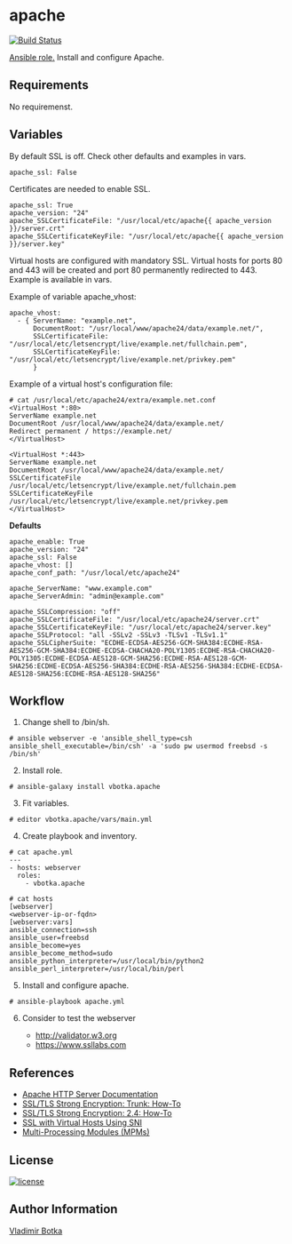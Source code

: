 apache
==================

[![Build Status](https://travis-ci.org/vbotka/ansible-apache.svg?branch=master)](https://travis-ci.org/vbotka/apache)

[Ansible role.](https://galaxy.ansible.com/vbotka/apache/) Install and configure Apache.


Requirements
------------

No requiremenst.


Variables
---------

By default SSL is off. Check other defaults and examples in vars.

```
apache_ssl: False
```

Certificates are needed to enable SSL.

```
apache_ssl: True
apache_version: "24"
apache_SSLCertificateFile: "/usr/local/etc/apache{{ apache_version }}/server.crt"
apache_SSLCertificateKeyFile: "/usr/local/etc/apache{{ apache_version }}/server.key"
```

Virtual hosts are configured with mandatory SSL. Virtual hosts for
ports 80 and 443 will be created and port 80 permanently redirected to
443. Example is available in vars.

Example of variable apache_vhost:

```
apache_vhost:
  - { ServerName: "example.net",
      DocumentRoot: "/usr/local/www/apache24/data/example.net/",
      SSLCertificateFile: "/usr/local/etc/letsencrypt/live/example.net/fullchain.pem",
      SSLCertificateKeyFile: "/usr/local/etc/letsencrypt/live/example.net/privkey.pem"
      }                                                                                                                      
```

Example of a virtual host's configuration file:

```
# cat /usr/local/etc/apache24/extra/example.net.conf
<VirtualHost *:80>
ServerName example.net
DocumentRoot /usr/local/www/apache24/data/example.net/
Redirect permanent / https://example.net/
</VirtualHost>

<VirtualHost *:443>
ServerName example.net
DocumentRoot /usr/local/www/apache24/data/example.net/
SSLCertificateFile /usr/local/etc/letsencrypt/live/example.net/fullchain.pem
SSLCertificateKeyFile /usr/local/etc/letsencrypt/live/example.net/privkey.pem
</VirtualHost>
```


**Defaults**

```
apache_enable: True
apache_version: "24"
apache_ssl: False
apache_vhost: []
apache_conf_path: "/usr/local/etc/apache24"

apache_ServerName: "www.example.com"
apache_ServerAdmin: "admin@example.com"

apache_SSLCompression: "off"
apache_SSLCertificateFile: "/usr/local/etc/apache24/server.crt"
apache_SSLCertificateKeyFile: "/usr/local/etc/apache24/server.key"
apache_SSLProtocol: "all -SSLv2 -SSLv3 -TLSv1 -TLSv1.1"
apache_SSLCipherSuite: "ECDHE-ECDSA-AES256-GCM-SHA384:ECDHE-RSA-AES256-GCM-SHA384:ECDHE-ECDSA-CHACHA20-POLY1305:ECDHE-RSA-CHACHA20-POLY1305:ECDHE-ECDSA-AES128-GCM-SHA256:ECDHE-RSA-AES128-GCM-SHA256:ECDHE-ECDSA-AES256-SHA384:ECDHE-RSA-AES256-SHA384:ECDHE-ECDSA-AES128-SHA256:ECDHE-RSA-AES128-SHA256"
```


Workflow
--------

1) Change shell to /bin/sh.

```
# ansible webserver -e 'ansible_shell_type=csh ansible_shell_executable=/bin/csh' -a 'sudo pw usermod freebsd -s /bin/sh'
```

2) Install role.

```
# ansible-galaxy install vbotka.apache
```

3) Fit variables.

```
# editor vbotka.apache/vars/main.yml
```

4) Create playbook and inventory.

```
# cat apache.yml
---
- hosts: webserver
  roles:
    - vbotka.apache
```

```
# cat hosts
[webserver]
<webserver-ip-or-fqdn>
[webserver:vars]
ansible_connection=ssh
ansible_user=freebsd
ansible_become=yes
ansible_become_method=sudo
ansible_python_interpreter=/usr/local/bin/python2
ansible_perl_interpreter=/usr/local/bin/perl
```

5) Install and configure apache.

```
# ansible-playbook apache.yml
```

6) Consider to test the webserver

   - http://validator.w3.org
   - https://www.ssllabs.com
		

References
----------

- [Apache HTTP Server Documentation](https://httpd.apache.org/docs/)
- [SSL/TLS Strong Encryption: Trunk: How-To](https://httpd.apache.org/docs/trunk/ssl/ssl_howto.html)
- [SSL/TLS Strong Encryption: 2.4: How-To](https://httpd.apache.org/docs/2.4/ssl/ssl_howto.html)
- [SSL with Virtual Hosts Using SNI](https://wiki.apache.org/httpd/NameBasedSSLVHostsWithSNI)
- [Multi-Processing Modules (MPMs)](https://httpd.apache.org/docs/2.4/mpm.html)

License
-------

[![license](https://img.shields.io/badge/license-BSD-red.svg)](https://www.freebsd.org/doc/en/articles/bsdl-gpl/article.html)


Author Information
------------------

[Vladimir Botka](https://botka.link)
